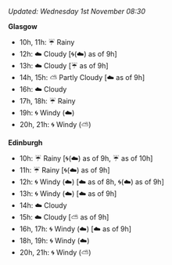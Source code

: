 *Updated: Wednesday 1st November 08:30*

**Glasgow**

* 10h, 11h: :umbrella: Rainy
* 12h: :cloud: Cloudy [:cyclone:(:cloud:) as of 9h]
* 13h: :cloud: Cloudy [:umbrella: as of 9h]
* 14h, 15h: :partly_sunny: Partly Cloudy [:cloud: as of 9h]
* 16h: :cloud: Cloudy
* 17h, 18h: :umbrella: Rainy
* 19h: :cyclone: Windy (:cloud:)
* 20h, 21h: :cyclone: Windy (:partly_sunny:)

**Edinburgh**

* 10h: :umbrella: Rainy [:cyclone:(:cloud:) as of 9h, :umbrella: as of 10h]
* 11h: :umbrella: Rainy [:cyclone:(:cloud:) as of 9h]
* 12h: :cyclone: Windy (:cloud:) [:cloud: as of 8h, :cyclone:(:cloud:) as of 9h]
* 13h: :cyclone: Windy (:cloud:) [:cloud: as of 9h]
* 14h: :cloud: Cloudy
* 15h: :cloud: Cloudy [:partly_sunny: as of 9h]
* 16h, 17h: :cyclone: Windy (:cloud:) [:cloud: as of 9h]
* 18h, 19h: :cyclone: Windy (:cloud:)
* 20h, 21h: :cyclone: Windy (:partly_sunny:)
